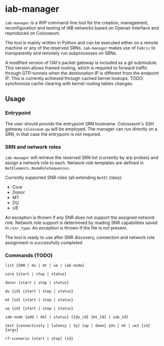 # iab-manager

`iab-manager` is a WIP command-line tool for the creation, management, reconfiguration and testing of IAB networks based on Openair Interface and reproduced on Colosseum. 

The tool is mainly written in Python and can be executed either on a remote machine or any of the reserved SRNs.
`iab-manager` makes use of `Fabric` to transparently and remotely run subprocesses on SRNs. 

A modified version of OAI's packet gateway is included as a git submodule. This version allows framed routing, which is required to forward traffic through GTP-tunnels when the destionation IP is different from the endpoint IP. This is currently achieved through cached kernel lookups. TODO: synchronize cache clearing with kernel routing tables changes. 

## Usage

### Entrypoint
The user should provide the entrypoint SRN hostname. Colosseum's SSH gateway `colosseum-gw` will be employed. The manager can run directly on a SRN, in that case the entrypoint is not required. 

### SRN and network roles
`iab-manager` will retrieve the reserved SRN list (currently by arp probes) and assign a network role to each. Network role templates are defined in `NetElements.NodeRoleSequences`.

Currently supported SNR roles (all extending `NetEl` class):
* Core
* Donor
* MT
* DU
* UE

An exception is thrown if any SNR does not support the assigned network role. Network role support is determined by reading SNR capabilities saved in `/snr_type`. An exception is thrown if the file is not present.

The tool is ready to use after SNR discovery, connection and network role assignment is successfully completed

### Commands (TODO)

```
list {SRN | du | mt | ue | iab-node}

core {start | stop | status}

donor {start | stop | status}

du {id} {start | stop | status}

mt {id} {start | stop | status}

ue {id} {start | stop | status}

iab-node {add | del | status} {{du_id} {mt_id} | iab_id}

test {connectivity | latency | tp} {up | down} {du | mt | ue} {id} {args}

rf-scenario {start | stop} {id}
```
